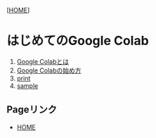 <!-- ReadMe -->
[[HOME](./../README.md)]

# はじめてのGoogle Colab

01. [Google Colabとは](./01_WhatIsGoogleColab.md)
02. [Google Colabの始め方](./02_CreateNewFile.md)
03. [print](./src/01_print.ipynb)
99. [sample](./src/markdown.ipynb)
## Pageリンク

- [HOME](./../README.md)
